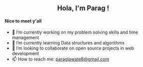 <h2 align='center'> Hola, I'm Parag !</h2>     

#### Nice to meet y'all
- 🔭 I’m currently working on my problem solving skills and time management
- 🌱 I’m currently learning Data structures and algorithms
- 👯 I’m looking to collaborate on open source projects in web development
- 📫 How to reach me: paraglawate6@gmail.com
<!--
**ParagLawate/ParagLawate** is a ✨ _special_ ✨ repository because its `README.md` (this file) appears on your GitHub profile.

Here are some ideas to get you started:

- 🔭 I’m currently working on my problem solving skills and time management
- 🌱 I’m currently learning Data structures and algorithms
- 👯 I’m looking to collaborate on open source projects in web development
- 🤔 I’m looking for help with 
- 💬 Ask me about ...
- 📫 How to reach me: paraglawate6@gmail.com
- 😄 Pronouns: ...
- ⚡ Fun fact: ...
-->
